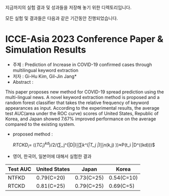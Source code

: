 지금까지의 실험 결과 및 성과들을 저장해 놓기 위한 디렉토리입니다.

모든 실험 및 결과들은 다음과 같은 기간동안 진행되었습니다.

# ICCE-Asia 2023 Conference Paper & Simulation Results
- 주제 : Prediction of Increase in COVID-19 confirmed cases through multilingual keyword extraction
- 저자 : Gi-Hu Kim, Gil-Jin Jang*
- Abstract :

This paper proposes new method for COVID-19 spread prediction using the multi-lingual news. 
A novel keyword extraction method is proposed and a random forest classifier that takes the relative frequency of keyword appearances as input. 
According to the experimental results, the average test AUC(area under the ROC curve) scores of United States, Republic of Korea, and Japan showed 7.67% improved performance on the average compared to the existing system.

- proposed method :
 
  $RTCKD_i$= $((TC_{i})^{kd})/2$/(∑_j^(|D|)▒∑_k^(|T_j |)▒n_(k,j) ))≈P(t_i |D^((kd)))$
  
  
- 영어, 한국어, 일본어에 대해서 실험한 결과

|  Test AUC |	United States	| Japan	| Korea |
|-----------|---------------|-------|-------|
| NTFKD	| 0.79(C=20)	| 0.73(C=25)	| 0.54(C=10)|
| RTCKD	| 0.81(C=25)	| 0.79(C=25)	| 0.69(C=5)|

